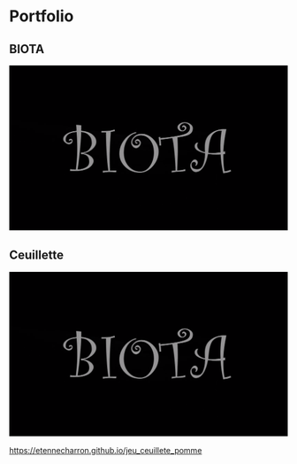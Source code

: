 # Portfolio

## BIOTA
[![image de BIOTA](images/biota.png)](https://www.youtube.com/watch?v=TYIZgZ5-SGg&t=2s)

## Ceuillette 
[![image de ceuillete de pomme](images/biota.png)](https://www.youtube.com/watch?v=TYIZgZ5-SGg&t=2s)


https://etennecharron.github.io/jeu_ceuillete_pomme


